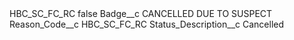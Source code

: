 <?xml version="1.0" encoding="UTF-8"?>
<CustomMetadata xmlns="http://soap.sforce.com/2006/04/metadata" xmlns:xsi="http://www.w3.org/2001/XMLSchema-instance" xmlns:xsd="http://www.w3.org/2001/XMLSchema">
    <label>HBC_SC_FC_RC</label>
    <protected>false</protected>
    <values>
        <field>Badge__c</field>
        <value xsi:type="xsd:string">CANCELLED DUE TO SUSPECT</value>
    </values>
    <values>
        <field>Reason_Code__c</field>
        <value xsi:type="xsd:string">HBC_SC_FC_RC</value>
    </values>
    <values>
        <field>Status_Description__c</field>
        <value xsi:type="xsd:string">Cancelled</value>
    </values>
</CustomMetadata>
